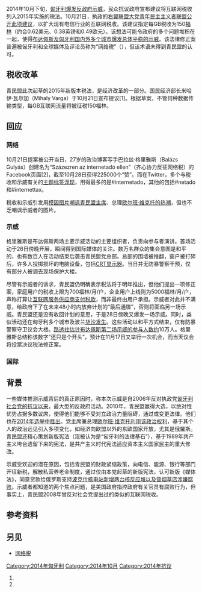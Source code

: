 2014年10月下旬，[匈牙利爆发反政府示威](../Page/匈牙利.md "wikilink")，民众抗议政府宣布建议将互联网税收列入2015年实施的税法。10月21日，执政的[右翼联盟大党](../Page/右派.md "wikilink")[青年民主主义者联盟公开此项建议](https://zh.wikipedia.org/wiki/青年民主主义者联盟 "wikilink")，以扩大现有电信行业的互联网税收。该建议指定每GB税收为150[福林](https://zh.wikipedia.org/wiki/福林 "wikilink")（约合0.62美元、0.38英镑和0.49欧元）。该想法可能令政府的多个问题堆积在一起，使得[布达佩斯及匈牙利国内外多个城市爆发总体平稳的示威](../Page/布达佩斯.md "wikilink")。该法律修正案普遍被匈牙利和全球媒体及评论员称为“网络税”（），但该术语未得到青民盟的认可。

## 税收改革

青民盟此次起草的2015年新版本税法，是经济改革的一部分。国民经济部长米哈伊·瓦尔加（Mihaly
Varga）于10月21日宣布提议\[1\]。根据草案，不管何种数据传输类型，每GB互联网流量将被征税150福林。

## 回应

### 网络

10月21日提案被公开当日，27岁的政治博客写手巴拉兹·格里雅斯（Balázs Gulyás）创建名为“Százezren az
internetadó
ellen”（齐心协力反征网络税）的Facebook页面\[2\]，截至10月28日获得225000个“赞”。而在Twitter，多个与税收和示威有关的[主题标签浮现](https://zh.wikipedia.org/wiki/主题标签 "wikilink")，用得最多的是\#internetado，其他的包括\#netado和\#internettax。

税收和示威引发用[模因图片嘲讽青民盟主席](https://zh.wikipedia.org/wiki/网络爆发 "wikilink")、总理[欧尔班·维克托的热潮](https://zh.wikipedia.org/wiki/欧尔班·维克托 "wikilink")，但也不乏嘲讽示威者的图片。

### 示威

格里雅斯是布达佩斯两场主要示威活动的主要组织者，负责向参与者演讲。首场活动于26日傍晚开展，瞬间得到国际媒体的关注。数万名群众的集会意图是和平的，也有数百人在活动结束后袭击青民盟党总部。总部的围墙被推翻，窗户被打碎后，许多人投掷损坏的电脑设备，包括[CRT显示器](https://zh.wikipedia.org/wiki/CRT显示器 "wikilink")。当日并无防暴警察干预，仅有部分人被调去现场保护大楼。

尽管有示威者的诉求，青民盟仍明确表示税法将于明年推出，但他们提出一项修正案，家庭用户的税收上限为700福林/月/户，企业用户上线则为5000福林/月/户，声称打算让[互联网服务供应商支付税款](https://zh.wikipedia.org/wiki/ISP "wikilink")，而非最终由用户承担。示威者对此并不满意，给政府下了在未来48小时内放弃计划的“最后通牒”，否则将面临另一场示威。青民盟还是没有收回计划的意思，于是28日傍晚又爆发一场示威。同时，类似活动还在匈牙利多个城市及波兰[华沙发生](../Page/华沙.md "wikilink")。这些活动以和平方式结束，仅有防暴警察守卫议会大楼。[路透社估计布达佩斯第二场示威的参与人数约](../Page/路透社.md "wikilink")10万人。格里雅斯总结称该数字“还只是个开头”，预计在11月17日又举行一次机会，而当天议会将投票决议税法修正案。

### 国际

## 背景

一些媒体推测示威背后的真正原因时，称本次示威是自2006年反对执政党[匈牙利社会党的抗议以来](https://zh.wikipedia.org/wiki/匈牙利社会党 "wikilink")，最大型的反政府活动。2010年，青民盟赢得大选，以绝对性优势占据多数议席，使得他们能够不受对立政治力量阻碍，通过或变更法律。他们也在[2014年选举中胜出](../Page/2014年匈牙利议会选举.md "wikilink")。党主席兼总理[欧尔班·维克托利用该政治权利](https://zh.wikipedia.org/wiki/欧尔班·维克托 "wikilink")，基于其个人的政治远见引入多项变化，如经济向欧盟以外的东欧国家开放，尤其是俄羅斯。青民盟还精心策划新版宪法（现被认为是“匈牙利的法律基石”），基于1989年共产主义垮台遗留下来的宪法，是共产主义时代宪法适应资本主义国家民主的重大修改。

示威受欢迎的潜在原因，包括青民盟的财政紧缩政策，向电信、能源、银行等部门开征新税，解散私营养老金制度，通过仅由本党起草的新版宪法，认可新版《媒体法》，同意贷款给俄罗斯支持[波克什核电站新增两台核反应堆以及营烟草店涉嫌腐败](https://zh.wikipedia.org/wiki/波克什核电站 "wikilink")。示威者都知道的两个焦点问题，是美国政府指控政府有关官员有腐败行为，但事实上，青民盟2008年曾反对社会党提出过的类似的互联网税收。

## 参考资料

## 另见

  - [网络税](https://zh.wikipedia.org/wiki/网络税 "wikilink")

[Category:2014年匈牙利](https://zh.wikipedia.org/wiki/Category:2014年匈牙利 "wikilink")
[Category:2014年10月](https://zh.wikipedia.org/wiki/Category:2014年10月 "wikilink")
[Category:2014年抗议](https://zh.wikipedia.org/wiki/Category:2014年抗议 "wikilink")

1.
2.
